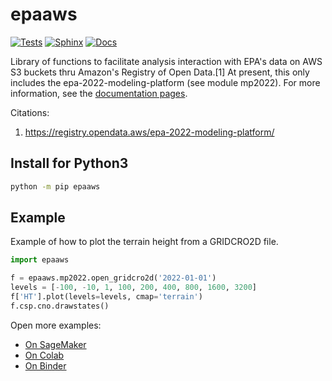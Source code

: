 # epaaws

[![Tests](https://github.com/barronh/epaaws/actions/workflows/tests.yaml/badge.svg)](https://github.com/barronh/epaaws/actions/workflows/tests.yaml)
[![Sphinx](https://github.com/barronh/epaaws/actions/workflows/documentation.yaml/badge.svg)](https://github.com/barronh/epaaws/actions/workflows/documentation.yaml)
[![Docs](https://github.com/barronh/epaaws/actions/workflows/pages/pages-build-deployment/badge.svg)](https://barronh.github.io/epaaws)

Library of functions to facilitate analysis interaction with EPA's data on
AWS S3 buckets thru Amazon's Registry of Open Data.[1] At present, this only
includes the epa-2022-modeling-platform (see module mp2022). For more
information, see the [documentation pages](https://barronh.github.io/epaaws).


Citations:
1. https://registry.opendata.aws/epa-2022-modeling-platform/

Install for Python3
-------------------

```bash
python -m pip epaaws
```

Example
-------

Example of how to plot the terrain height from a GRIDCRO2D file.

```python
import epaaws

f = epaaws.mp2022.open_gridcro2d('2022-01-01')
levels = [-100, -10, 1, 100, 200, 400, 800, 1600, 3200]
f['HT'].plot(levels=levels, cmap='terrain')
f.csp.cno.drawstates()
```

Open more examples:

* [On SageMaker](https://studiolab.sagemaker.aws/import/github/https://github.com/barronh/epaaws/blob/main/samples/example.ipynb)
* [On Colab](https://colab.research.google.com/github/barronh/epaaws/blob/main/samples/example.ipynb)
* [On Binder](https://mybinder.org/v2/gh/barronh/epaaws/HEAD?labpath=samples%2Fexample.ipynb)